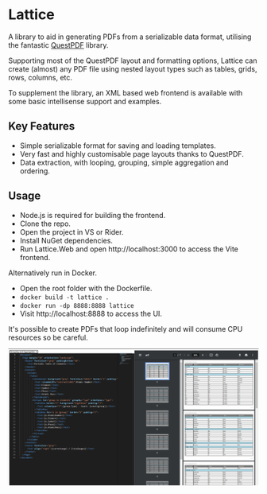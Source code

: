 ﻿# Lattice

A library to aid in generating PDFs from a serializable data format, utilising the fantastic [QuestPDF](https://github.com/QuestPDF/QuestPDF) library. 

Supporting most of the QuestPDF layout and formatting options, Lattice can create (almost) any PDF file using nested layout types such as tables, grids, rows, columns, etc. 

To supplement the library, an XML based web frontend is available with some basic intellisense support and examples.

## Key Features

- Simple serializable format for saving and loading templates.
- Very fast and highly customisable page layouts thanks to QuestPDF.
- Data extraction, with looping, grouping, simple aggregation and ordering.

## Usage

- Node.js is required for building the frontend.
- Clone the repo.
- Open the project in VS or Rider.
- Install NuGet dependencies.
- Run Lattice.Web and open http://localhost:3000 to access the Vite frontend.

Alternatively run in Docker.
- Open the root folder with the Dockerfile.
- `docker build -t lattice .`
- `docker run -dp 8888:8888 lattice`
- Visit http://localhost:8888 to access the UI.

It's possible to create PDFs that loop indefinitely and will consume CPU resources so be careful.

![Web UI](images/WebUI.png)